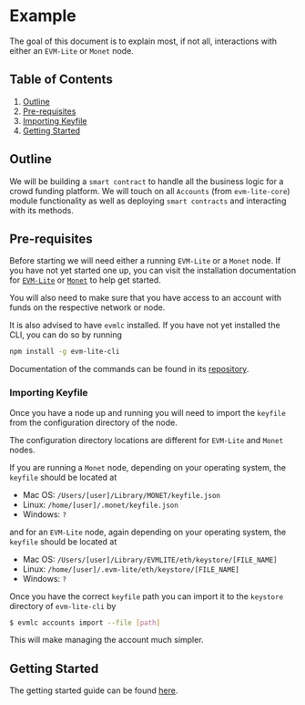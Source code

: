 # Example

The goal of this document is to explain most, if not all, interactions with either an `EVM-Lite` or `Monet` node.

## Table of Contents

1. [Outline](#outline)
2. [Pre-requisites](#pre-requisites)
3. [Importing Keyfile](#importing-keyfile)
4. [Getting Started](#getting-started)

## Outline

We will be building a `smart contract` to handle all the business logic for a crowd funding platform. We will touch on all `Accounts` (from `evm-lite-core`) module functionality as well as deploying `smart contracts` and interacting with its methods.

## Pre-requisites

Before starting we will need either a running `EVM-Lite` or a `Monet` node. If you have not yet started one up, you can visit the installation documentation for [`EVM-Lite`]() or [`Monet`]() to help get started.

You will also need to make sure that you have access to an account with funds on the respective network or node.

It is also advised to have `evmlc` installed. If you have not yet installed the CLI, you can do so by running

```bash
npm install -g evm-lite-cli
```

Documentation of the commands can be found in its [repository]().

### Importing Keyfile

Once you have a node up and running you will need to import the `keyfile` from the configuration directory of the node.

The configuration directory locations are different for `EVM-Lite` and `Monet` nodes.

If you are running a `Monet` node, depending on your operating system, the `keyfile` should be located at

-   Mac OS: `/Users/[user]/Library/MONET/keyfile.json`
-   Linux: `/home/[user]/.monet/keyfile.json`
-   Windows: `?`

and for an `EVM-Lite` node, again depending on your operating system, the `keyfile` should be located at

-   Mac OS: `/Users/[user]/Library/EVMLITE/eth/keystore/[FILE_NAME]`
-   Linux: `/home/[user]/.evm-lite/eth/keystore/[FILE_NAME]`
-   Windows: `?`

Once you have the correct `keyfile` path you can import it to the `keystore` directory of `evm-lite-cli` by

```bash
$ evmlc accounts import --file [path]
```

This will make managing the account much simpler.

## Getting Started

The getting started guide can be found [here](getting-started.md).
